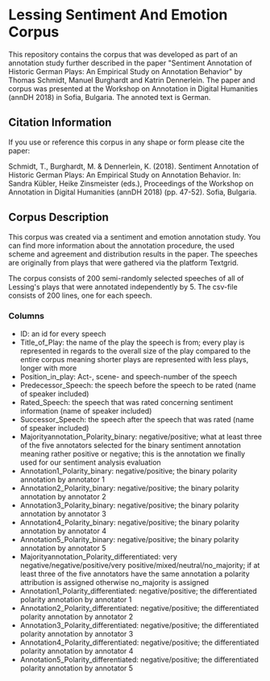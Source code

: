 # Lessing Sentiment And Emotion Corpus

This repository contains the corpus that was developed as part of an annotation study further described in the paper "Sentiment Annotation of Historic German Plays: An Empirical Study on Annotation Behavior" by Thomas Schmidt, Manuel Burghardt and Katrin Dennerlein. The paper and corpus was presented at the Workshop on Annotation in Digital Humanities (annDH 2018) in Sofia, Bulgaria. The annoted text is German.

## Citation Information

If you use or reference this corpus in any shape or form please cite the paper:

Schmidt, T., Burghardt, M. & Dennerlein, K. (2018). Sentiment Annotation of Historic German Plays: An Empirical Study on Annotation Behavior. In: Sandra Kübler, Heike Zinsmeister (eds.), Proceedings of the Workshop on Annotation in Digital Humanities (annDH 2018) (pp. 47-52). Sofia, Bulgaria.

## Corpus Description

This corpus was created via a sentiment and emotion annotation study. You can find more information about the annotation procedure, the used scheme and agreement and distribution results in the paper. The speeches are originally from plays that were gathered via the platform Textgrid.

The corpus consists of 200 semi-randomly selected speeches of all of Lessing's plays that were annotated independently by 5. The csv-file consists of 200 lines, one for each speech.

### Columns
- ID: an id for every speech
- Title_of_Play: the name of the play the speech is from; every play is represented in regards to the overall size of the play compared to the entire corpus meaning shorter plays are represented with less plays, longer with more
- Position_in_play: Act-, scene- and speech-number of the speech
- Predecessor_Speech: the speech before the speech to be rated (name of speaker included)
- Rated_Speech: the speech that was rated concerning sentiment information (name of speaker included)
- Successor_Speech: the speech after the speech that was rated (name of speaker included)
- Majorityannotation_Polarity_binary: negative/positive; what at least three of the five annotators selected for the binary sentiment annotation meaning rather positive or negative; this is the annotation we finally used for our sentiment analysis evaluation
- Annotation1_Polarity_binary: negative/positive; the binary polarity annotation by annotator 1
- Annotation2_Polarity_binary: negative/positive; the binary polarity annotation by annotator 2
- Annotation3_Polarity_binary: negative/positive; the binary polarity annotation by annotator 3
- Annotation4_Polarity_binary: negative/positive; the binary polarity annotation by annotator 4
- Annotation5_Polarity_binary: negative/positive; the binary polarity annotation by annotator 5
- Majorityannotation_Polarity_differentiated: very negative/negative/positive/very positive/mixed/neutral/no_majority; if at least three of the five annotators have the same annotation a polarity attribution is assigned otherwise no_majority is assigned
- Annotation1_Polarity_differentiated: negative/positive; the differentiated polarity annotation by annotator 1
- Annotation2_Polarity_differentiated: negative/positive; the differentiated polarity annotation by annotator 2
- Annotation3_Polarity_differentiated: negative/positive; the differentiated polarity annotation by annotator 3
- Annotation4_Polarity_differentiated: negative/positive; the differentiated polarity annotation by annotator 4
- Annotation5_Polarity_differentiated: negative/positive; the differentiated polarity annotation by annotator 5
